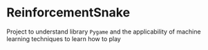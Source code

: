 # ReinforcementSnake
Project to understand library `Pygame` and the applicability of machine learning techniques to  learn how to play

